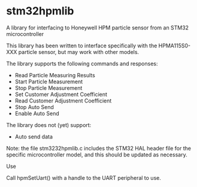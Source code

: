 # stm32hpmlib
A library for interfacing to Honeywell HPM particle sensor from an STM32 microcontroller

This library has been written to interface specifically with the HPMA115S0-XXX particle sensor, but may work with other models.

The library supports the following commands and responses:

- Read Particle Measuring Results
- Start Particle Measurement
- Stop Particle Measurement
- Set Customer Adjustment Coefficient
- Read Customer Adjustment Coefficient
- Stop Auto Send
- Enable Auto Send

The library does not (yet) support:
- Auto send data

Note: the file stm3232hpmlib.c includes the STM32 HAL header file for the specific microcontroller model, and this should be updated as necessary.

Use

Call hpmSetUart() with a handle to the UART peripheral to use.
